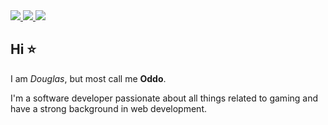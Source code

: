 <div>
    <a target='_blank' href="https://www.linkedin.com/in/douglas-delavy-0804b8205/">
        <img src="https://img.shields.io/badge/LinkedIn-0077B5?style=for-the-badge&logo=linkedin&logoColor=white">
    </a>
    <a target='_blank' href="https://oddo.vercel.app/">
        <img src="https://img.shields.io/badge/Portfolio-%23000000.svg?style=for-the-badge&logo=firefox&logoColor=#FF7139">
    </a>
    <a target='_blank' href="https://discord.com/users/227185209395642368">
        <img src="https://img.shields.io/badge/Discord-%235865F2.svg?style=for-the-badge&logo=discord&logoColor=white">
    </a>
</div>

## Hi ⭐️

I am *Douglas*, but most call me **Oddo**.

I'm a software developer passionate about all things related to gaming and have a strong background in web development.
